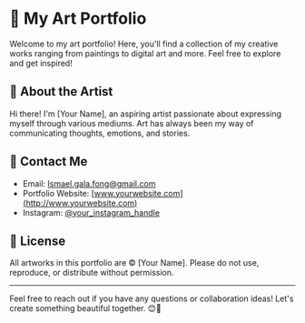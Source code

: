 # 🎨 My Art Portfolio

Welcome to my art portfolio! Here, you'll find a collection of my creative works ranging from paintings to digital art and more. Feel free to explore and get inspired! 

## 🎨 About the Artist

Hi there! I'm [Your Name], an aspiring artist passionate about expressing myself through various mediums. Art has always been my way of communicating thoughts, emotions, and stories.

## 🌟 Contact Me

- Email: [Ismael.gala.fong@gmail.com](mailto:Ismael.gala.fong@gmail.com)
- Portfolio Website: [www.yourwebsite.com](http://www.yourwebsite.com)
- Instagram: [@your_instagram_handle](https://www.instagram.com/your_instagram_handle/)

## 📝 License

All artworks in this portfolio are © [Your Name]. Please do not use, reproduce, or distribute without permission.

---

Feel free to reach out if you have any questions or collaboration ideas! Let's create something beautiful together. 😊🎨
